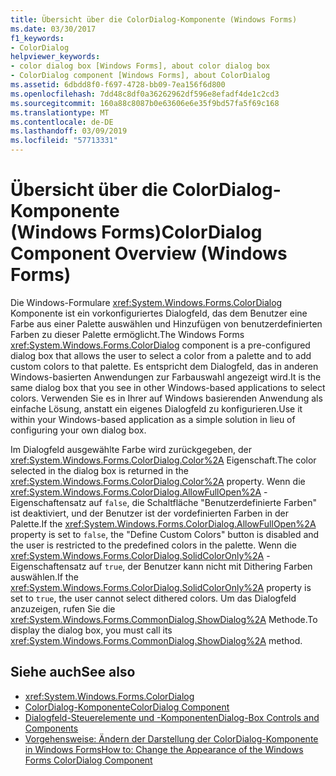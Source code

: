 ```yaml
---
title: Übersicht über die ColorDialog-Komponente (Windows Forms)
ms.date: 03/30/2017
f1_keywords:
- ColorDialog
helpviewer_keywords:
- color dialog box [Windows Forms], about color dialog box
- ColorDialog component [Windows Forms], about ColorDialog
ms.assetid: 6dbdd8f0-f697-4728-bb09-7ea156f6d800
ms.openlocfilehash: 7dd48c8df0a36262962df596e8efadf4de1c2cd3
ms.sourcegitcommit: 160a88c8087b0e63606e6e35f9bd57fa5f69c168
ms.translationtype: MT
ms.contentlocale: de-DE
ms.lasthandoff: 03/09/2019
ms.locfileid: "57713331"
---
```

# <a name="colordialog-component-overview-windows-forms"></a><span data-ttu-id="0ce36-102">Übersicht über die ColorDialog-Komponente (Windows Forms)</span><span class="sxs-lookup"><span data-stu-id="0ce36-102">ColorDialog Component Overview (Windows Forms)</span></span>
<span data-ttu-id="0ce36-103">Die Windows-Formulare <xref:System.Windows.Forms.ColorDialog> Komponente ist ein vorkonfiguriertes Dialogfeld, das dem Benutzer eine Farbe aus einer Palette auswählen und Hinzufügen von benutzerdefinierten Farben zu dieser Palette ermöglicht.</span><span class="sxs-lookup"><span data-stu-id="0ce36-103">The Windows Forms <xref:System.Windows.Forms.ColorDialog> component is a pre-configured dialog box that allows the user to select a color from a palette and to add custom colors to that palette.</span></span> <span data-ttu-id="0ce36-104">Es entspricht dem Dialogfeld, das in anderen Windows-basierten Anwendungen zur Farbauswahl angezeigt wird.</span><span class="sxs-lookup"><span data-stu-id="0ce36-104">It is the same dialog box that you see in other Windows-based applications to select colors.</span></span> <span data-ttu-id="0ce36-105">Verwenden Sie es in Ihrer auf Windows basierenden Anwendung als einfache Lösung, anstatt ein eigenes Dialogfeld zu konfigurieren.</span><span class="sxs-lookup"><span data-stu-id="0ce36-105">Use it within your Windows-based application as a simple solution in lieu of configuring your own dialog box.</span></span>  
  
 <span data-ttu-id="0ce36-106">Im Dialogfeld ausgewählte Farbe wird zurückgegeben, der <xref:System.Windows.Forms.ColorDialog.Color%2A> Eigenschaft.</span><span class="sxs-lookup"><span data-stu-id="0ce36-106">The color selected in the dialog box is returned in the <xref:System.Windows.Forms.ColorDialog.Color%2A> property.</span></span> <span data-ttu-id="0ce36-107">Wenn die <xref:System.Windows.Forms.ColorDialog.AllowFullOpen%2A> -Eigenschaftensatz auf `false`, die Schaltfläche "Benutzerdefinierte Farben" ist deaktiviert, und der Benutzer ist der vordefinierten Farben in der Palette.</span><span class="sxs-lookup"><span data-stu-id="0ce36-107">If the <xref:System.Windows.Forms.ColorDialog.AllowFullOpen%2A> property is set to `false`, the "Define Custom Colors" button is disabled and the user is restricted to the predefined colors in the palette.</span></span> <span data-ttu-id="0ce36-108">Wenn die <xref:System.Windows.Forms.ColorDialog.SolidColorOnly%2A> -Eigenschaftensatz auf `true`, der Benutzer kann nicht mit Dithering Farben auswählen.</span><span class="sxs-lookup"><span data-stu-id="0ce36-108">If the <xref:System.Windows.Forms.ColorDialog.SolidColorOnly%2A> property is set to `true`, the user cannot select dithered colors.</span></span> <span data-ttu-id="0ce36-109">Um das Dialogfeld anzuzeigen, rufen Sie die <xref:System.Windows.Forms.CommonDialog.ShowDialog%2A> Methode.</span><span class="sxs-lookup"><span data-stu-id="0ce36-109">To display the dialog box, you must call its <xref:System.Windows.Forms.CommonDialog.ShowDialog%2A> method.</span></span>  
  
## <a name="see-also"></a><span data-ttu-id="0ce36-110">Siehe auch</span><span class="sxs-lookup"><span data-stu-id="0ce36-110">See also</span></span>
- <xref:System.Windows.Forms.ColorDialog>
- [<span data-ttu-id="0ce36-111">ColorDialog-Komponente</span><span class="sxs-lookup"><span data-stu-id="0ce36-111">ColorDialog Component</span></span>](colordialog-component-windows-forms.md)
- [<span data-ttu-id="0ce36-112">Dialogfeld-Steuerelemente und -Komponenten</span><span class="sxs-lookup"><span data-stu-id="0ce36-112">Dialog-Box Controls and Components</span></span>](dialog-box-controls-and-components-windows-forms.md)
- [<span data-ttu-id="0ce36-113">Vorgehensweise: Ändern der Darstellung der ColorDialog-Komponente in Windows Forms</span><span class="sxs-lookup"><span data-stu-id="0ce36-113">How to: Change the Appearance of the Windows Forms ColorDialog Component</span></span>](how-to-change-the-appearance-of-the-windows-forms-colordialog-component.md)
